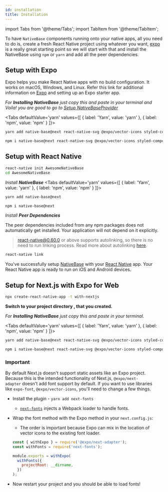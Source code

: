 ```yaml
---
id: installation
title: Installation
---
```


import Tabs from '@theme/Tabs';
import TabItem from '@theme/TabItem';

To have `NativeBase` components running onto your native apps, all you need to do is, create a fresh React Native project using whatever you want, [expo](https://docs.expo.io/get-started/installation/) is a really great starting point so we will start with that and install the NativeBase using `npm` or `yarn` and add all the peer dependencies.

## Setup with Expo

Expo helps you make React Native apps with no build configuration. It works on macOS, Windows, and Linux. Refer this link for additional information on [Expo](https://docs.expo.io/) and setting up an Expo starter app.

_For **Installing NativeBase** just copy this and paste in your terminal and Voila! you are good to go to [Setup NativeBaseProvider](/docs/setup-provider)_

<Tabs
defaultValue='yarn'
values={[
{ label: 'Yarn', value: 'yarn' },
{ label: 'npm', value: 'npm' }
]}>

<TabItem value="yarn">

```bash
yarn add native-base@next react-native-svg @expo/vector-icons styled-components styled-system react-native-safe-area-context @react-native-picker/picker
```

</TabItem>

<TabItem value="npm">

```bash
npm i native-base@next react-native-svg @expo/vector-icons styled-components styled-system react-native-safe-area-context @react-native-picker/picker
```

</TabItem>

</Tabs>

## Setup with React Native

```bash
react-native init AwesomeNativeBase
cd AwesomeNativeBase
```

_Install **NativeBase**_
<Tabs
defaultValue='yarn'
values={[
{ label: 'Yarn', value: 'yarn' },
{ label: 'npm', value: 'npm' }
]}>

<TabItem value="yarn">

```bash
yarn add native-base@next
```

</TabItem>

<TabItem value="npm">

```bash
npm i native-base@next
```

</TabItem>

</Tabs>

_Install **Peer Dependencies**_

The peer dependencies included from any npm packages does not automatically get installed. Your application will not depend on it explicitly.

> [react-native@0.60.0](https://reactnative.dev/blog/2019/07/03/version-60) or above supports autolinking, so there is no need to run linking process. Read more about autolinking [here](https://github.com/react-native-community/cli/blob/master/docs/autolinking.md).

```bash
react-native link
```

You've successfully setup [NativeBase](https://nativebase.io/) with your [React Native](https://reactnative.dev/) app. Your React Native app is ready to run on iOS and Android devices.

## Setup for Next.js with Expo for Web

```bash
npx create-react-native-app -t with-nextjs
```

**Switch to your project directory , that you created.**

_For **Installing NativeBase** just copy this and paste in your terminal._

<Tabs
defaultValue='yarn'
values={[
{ label: 'Yarn', value: 'yarn' },
{ label: 'npm', value: 'npm' }
]}>

<TabItem value="yarn">

```bash
yarn add native-base@next react-native-svg @expo/vector-icons styled-components styled-system
```

</TabItem>

<TabItem value="npm">

```bash
npm i native-base@next react-native-svg @expo/vector-icons styled-components styled-system
```

</TabItem>

</Tabs>

### Important

By default Next.js doesn't support static assets like an Expo project. Because this is the intended functionality of Next.js, `@expo/next-adapter` doesn't add font support by default. If you want to use libraries like `expo-font`, `@expo/vector-icons`, you'll need to change a few things.

- Install the plugin - `yarn add next-fonts`
  - [`next-fonts`](https://github.com/rohanray/next-fonts) injects a Webpack loader to handle fonts.
- Wrap the font method with the Expo method in your `next.config.js`:

  - The order is important because Expo can mix in the location of vector icons to the existing font loader.

  ```jsx
  const { withExpo } = require('@expo/next-adapter');
  const withFonts = require('next-fonts');

  module.exports = withExpo(
    withFonts({
      projectRoot: __dirname,
    })
  );
  ```

- Now restart your project and you should be able to load fonts!
